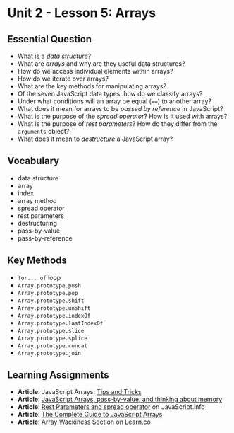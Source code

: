 # Unit 2 - Lesson 5: Arrays

## Essential Question
* What is a _data structure_?
* What are _arrays_ and why are they useful data structures?
* How do we access individual elements within arrays?
* How do we iterate over arrays?
* What are the key methods for manipulating arrays?
* Of the seven JavaScript data types, how do we classify arrays?
* Under what conditions will an array be equal (`==`) to another array?
* What does it mean for arrays to be _passed by reference_ in JavaScript?
* What is the purpose of the _spread operator_? How is it used with arrays?
* What is the purpose of _rest parameters_? How do they differ from the `arguments` object?
* What does it mean to _destructure_ a JavaScript array?

## Vocabulary
* data structure
* array
* index
* array method
* spread operator
* rest parameters
* destructuring
* pass-by-value
* pass-by-reference

## Key Methods 
* `for... of` loop
* `Array.prototype.push`
* `Array.prototype.pop`
* `Array.prototype.shift`
* `Array.prototype.unshift`
* `Array.prototype.indexOf`
* `Array.prototype.lastIndexOf`
* `Array.prototype.slice`
* `Array.prototype.splice`
* `Array.prototype.concat`
* `Array.prototype.join`

## Learning Assignments
* **Article**: JavaScript Arrays: [Tips and Tricks](https://www.codingame.com/playgrounds/6181/javascript-arrays---tips-tricks-and-examples)
* **Article**: [JavaScript Arrays, pass-by-value, and thinking about memory](https://medium.com/@TK_CodeBear/javascript-arrays-pass-by-value-and-thinking-about-memory-fffb7b0bf43)
* **Article**: [Rest Parameters and spread operator](https://javascript.info/rest-parameters-spread-operator) on JavaScript.info
* **Article**: [The Complete Guide to JavaScript Arrays](https://dev.to/codetheweb/the-complete-guide-to-javascript-arrays-5dhc)
* **Article**: [Array Wackiness Section](https://github.com/learn-co-curriculum/javascript-arrays#array-wackiness) on Learn.co
